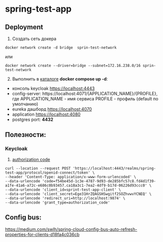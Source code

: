 # spring-test-app

## Deployment

1. Создать сеть докера
```
docker network create -d bridge  sprin-test-network
```
или
```shell
docker network create --driver=bridge --subnet=172.16.238.0/16 sprin-test-network
```

2. Выполнить в [каталоге](infrastructure/spring-test-application) **docker compose up -d**:
- консоль keycloak [https://localhost:4443](https://localhost:4443)
- config-server: https://localhost:4071/{APPLICATION_NAME}/{PROFILE}, где APPLICATION_NAME - имя сервиса
         PROFILE - профиль (default по умолчанию)
- eureka дашборд [https://localhost:4070](https://localhost:4070)
- application [https://localhost:4080](https://localhost:4070)
- postgres port: **4432**


## Полезности:
### Keycloak
1. [authorization code](https://localhost:4443/realms/spring-test-app/protocol/openid-connect/auth?response_type=code&client_id=sprint-test-app-client&redirect_uri=http://localhost:9874)
```
curl --location --request POST 'https://localhost:4443/realms/spring-test-app/protocol/openid-connect/token' \
--header 'Content-Type: application/x-www-form-urlencoded' \
--data-urlencode 'code=f54be45d-1c3e-4787-9d93-de285bfc57c8.fd4d1f39-a1fe-41a6-a72c-e686c0b93457.ca18a3c1-7ea2-4df9-b17d-06226d93ccc0' \
--data-urlencode 'client_id=sprint-test-app-client' \
--data-urlencode 'client_secret=Ege31HrZQAGSHSwgitf2SOZhvwvYCNEQ' \
--data-urlencode 'redirect_uri=http://localhost:9874' \
--data-urlencode 'grant_type=authorization_code'
```

## Config bus:
https://medium.com/swlh/spring-cloud-config-bus-auto-refresh-properties-for-clients-d18fa4c036cb

